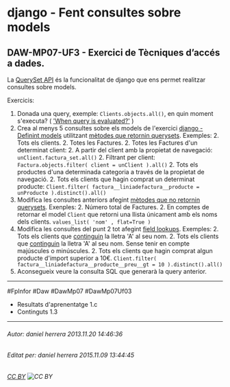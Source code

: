 # django - Fent consultes sobre models
## DAW-MP07-UF3 - Exercici de Tècniques d’accés a dades.
La [QuerySet API](https://docs.djangoproject.com/en/dev/ref/models/querysets/) és la funcionalitat de django que ens permet realitzar consultes sobre models.

Exercicis:

1. Donada una query, exemple: `Clients.objects.all()`, en quin moment s'executa? ( ['When query is evaluated?'](https://docs.djangoproject.com/en/dev/ref/models/querysets/#when-querysets-are-evaluated) )
2. Crea al menys 5 consultes sobre els models de l'exercici [django - Definint models](/activitats/DAW-MP07/DAW-MP07-UF3/django-definint-models/readme.md) utilitzant [mètodes que retornin querysets](https://docs.djangoproject.com/en/dev/ref/models/querysets/). Exemples:
    2. Tots els clients.
    2. Totes les Factures.
    2. Totes les Factures d'un determinat client:
        2. A partir del client amb la propietat de navegació: `unClient.factura_set.all()`
        2. Filtrant per client: `Factura.objects.filter( client = unClient ).all()`
    2. Tots els productes d'una determinada categoria a través de la propietat de navegació.
    2. Tots els clients que hagin comprat un determinat producte: `Client.filter( factura__liniadefactura__producte = unProducte ).distinct().all()` 
2. Modifica les consultes anteriors afegint [mètodes que no retornin querysets](https://docs.djangoproject.com/en/dev/ref/models/querysets/#methods-that-do-not-return-querysets). Exenples:
    2. Número total de Factures.
    2. En comptes de retornar el model `Client` que retorni una llista únicament amb els noms dels clients. `values_list( 'nom' , flat=True )`
2. Modifica les consultes del punt 2 tot afegint [field lookups](https://docs.djangoproject.com/en/dev/ref/models/querysets/#field-lookups). Exemples:
    2. Tots els clients que [continguin](https://docs.djangoproject.com/en/dev/ref/models/querysets/#contains) la lletra 'A' al seu nom. 
    2. Tots els clients que [continguin](https://docs.djangoproject.com/en/dev/ref/models/querysets/#icontains) la lletra 'A' al seu nom. Sense tenir en compte majúscules o minúscules.
    2. Tots els clients que hagin comprat algun producte  d'import superior a 10€. `Client.filter( factura__liniadefactura__producte__preu__gt = 10 ).distinct().all()`
1. Aconsegueix veure la consulta SQL que generarà la query anterior.

    
    





---

#FpInfor #Daw #DawMp07 #DawMp07Uf03

* Resultats d'aprenentatge 1.c
* Continguts 1.3
---

###### Autor: daniel herrera 2013.11.20 14:46:36
###### Editat per: daniel herrera 2015.11.09 13:44:45
###### [CC BY](https://creativecommons.org/licenses/by/4.0/) ![CC BY](https://licensebuttons.net/l/by/3.0/80x15.png)
